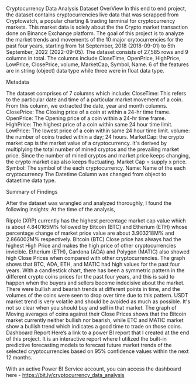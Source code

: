 Cryptocurrency Data Analysis
Dataset OverView
In this end to end project, the dataset contains cryptocurrencies live data that was scrapped from Cryptowatch, a popular charting & trading terminal for cryptocurrency markets. This market data is solely about the the Crypto market transaction done on Binance Exchange platform.
The goal of this project is to analyze the market trends and movements of the 10 major crytocurrencies for the past four years, starting from 1st September, 2018 (2018-09-01) to 5th September, 2022 (2022-09-05).
The dataset consists of 27,585 rows  and 9 columns in total. The columns include CloseTime, OpenPrice, HighPrice, LowPrice, ClosePrice, volume, MarketCap, Symbol, Name.
6 of the features are in string (object) data type while three were in float data type.

Metadata

The dataset comprises of 7 columns which include:
CloseTime: This refers to the particular date and time of a particular market movement of a coin. From this column, we extracted the date, year and month columns.
ClosePrice: The Closing price of a coin at within a 24-hr time frame.
OpenPrice: The Opening price of a coin within a 24-hr time frame.
HighPrice: The highest price of a coin within same 24 hour time limit.
LowPrice: The lowest price of a coin within same 24 hour time limit.
volume: the number of coins traded within a day; 24 hours.
MarketCap: the crypto market cap is the market value of a cryptocurrency. It's derived by multiplying the total number of mined cryptos and the prevailing market price. Since the number of mined cryptos and market price keeps changing, the crypto market cap also keeps fluctuating. Market Cap = supply x price.
Symbol: The symbol of the each cryptocurrency.
Name: Name of the each  cryptocurrency
The Datetime Column was changed from object to dataetime data type.

Summary of Findings

After the dataset was wrangled and analyzed thoroughly, I found the following insights:
At the time of the analysis, 

Ripple (XRP) currently has the highest percentage market cap value which is about 4.840165M% followed by Bitcoin (BTC) and Etherium (ETH) whose percentage change of market price value are about 3.903218M% and 2.866002M% respectively.
Bitcoin (BTC) Close price has always had the highest High Price and makes the high price of other cryptocurrencies invicible. Etherium (ETH), Cardona (ADA) and Polygon (MATIC) also showed high Close Prices when compared with other cryptocurrencies. The graph shows that BTC, ADA, ETH, and MATIC had high values for the past four years.
With a candlestick chart, there has been a symmetric pattern in the different crypto coins prices for the past four years, and this is said to happen when the buyers and sellers become indecisive about the market. There were bullish and bearish trends at different points in time, and the volumes of the coins were seen to drop over time due to this pattern.
USDT market trend is very volatile and should be avoided as much as possible. It's not so clear when you should buy and sell in that market.
The graph of Moving averages of coins against their Close Prices shows that the Bitcoin market currently neither bullish nor bearish, while ETC and MATIC market show a bullish trend which indicates a good time to trade on those coins.
Dashboard Report
Here’s a link to a power BI report that I created at the end of this project. It is an interactive report where I utilized the built-in predictive forecasting models to forecast future market trends of the selected cryptocurrencies based on 95% confidence values within the next 12 months.

With an active Power BI Service account, you can access the dashboard here - https://bit.ly/cryptocurrency_data_analysis
 
